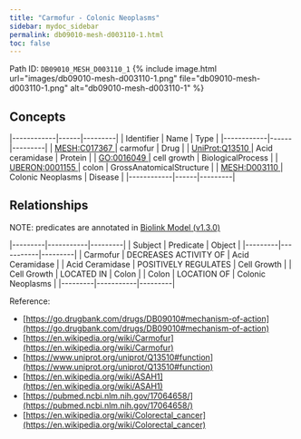 ```yaml
---
title: "Carmofur - Colonic Neoplasms"
sidebar: mydoc_sidebar
permalink: db09010-mesh-d003110-1.html
toc: false 
---
```



Path ID: `DB09010_MESH_D003110_1`
{% include image.html url="images/db09010-mesh-d003110-1.png" file="db09010-mesh-d003110-1.png" alt="db09010-mesh-d003110-1" %}

## Concepts

|------------|------|---------|
| Identifier | Name | Type    |
|------------|------|---------|
| <a href="https://identifiers.org/MESH:C017367">MESH:C017367 </a> | carmofur | Drug |
| <a href="https://identifiers.org/UniProt:Q13510">UniProt:Q13510 </a> | Acid ceramidase | Protein |
| <a href="https://identifiers.org/GO:0016049">GO:0016049 </a> | cell growth | BiologicalProcess |
| <a href="https://identifiers.org/UBERON:0001155">UBERON:0001155 </a> | colon | GrossAnatomicalStructure |
| <a href="https://identifiers.org/MESH:D003110">MESH:D003110 </a> | Colonic Neoplasms | Disease |
|------------|------|---------|

## Relationships


NOTE: predicates are annotated in <a href="https://github.com/biolink/biolink-model/releases/tag/v1.3.0">Biolink Model (v1.3.0)</a>

|---------|-----------|---------|
| Subject | Predicate | Object  |
|---------|-----------|---------|
| Carmofur | DECREASES ACTIVITY OF | Acid Ceramidase |
| Acid Ceramidase | POSITIVELY REGULATES | Cell Growth |
| Cell Growth | LOCATED IN | Colon |
| Colon | LOCATION OF | Colonic Neoplasms |
|---------|-----------|---------|

Reference: 
  - [https://go.drugbank.com/drugs/DB09010#mechanism-of-action](https://go.drugbank.com/drugs/DB09010#mechanism-of-action)
  - [https://en.wikipedia.org/wiki/Carmofur](https://en.wikipedia.org/wiki/Carmofur)
  - [https://www.uniprot.org/uniprot/Q13510#function](https://www.uniprot.org/uniprot/Q13510#function)
  - [https://en.wikipedia.org/wiki/ASAH1](https://en.wikipedia.org/wiki/ASAH1)
  - [https://pubmed.ncbi.nlm.nih.gov/17064658/](https://pubmed.ncbi.nlm.nih.gov/17064658/)
  - [https://en.wikipedia.org/wiki/Colorectal_cancer](https://en.wikipedia.org/wiki/Colorectal_cancer)
